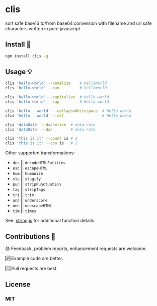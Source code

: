 # clis

sort safe base16 to/from base64 conversion with filename and url safe characters written in pure javascript 

## Install :hammer:

```sh
npm install clis -g
```

## Usage :bulb:

```sh
clis 'hello-world' --camelize    # helloWorld
clis 'hello-world' --cam         # helloWorld

clis 'hello-world' --capitalize  # Hello-world
clis 'hello-world' --cap         # Hello-world

clis 'hello   world' --collapseWhitespace  # Hello world
clis 'hello   world' --col                 # Hello world

clis 'dataRate' --dasherize  # data-rate
clis 'dataRate' --das        # data-rate

clis 'this is it' --count is # 2
clis 'this is it' --cou is   # 2
```

Other supported transformations:

- ```dec``` || ```decodeHTMLEntities```
- ```esc``` || ```escapeHTML```
- ```hum``` || ```humanize```
- ```slu``` || ```slugify```
- ```pun``` || ```stripPunctuation```
- ```tag``` || ```stripTags```
- ```tri``` || ```trim```
- ```und``` || ```underscore```
- ```une``` || ```unescapeHTML```
- ```tim``` || ```times```

See: [string.js](http://stringjs.com) for additional function details


## Contributions :muscle:

:smile: Feedback, problem reports, enhancement requests are welcome.

:up: Example code are better.

:cool: Pull requests are best.

## License

### MIT
